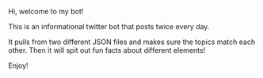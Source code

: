 Hi, welcome to my bot!

This is an informational twitter bot that posts twice every day.

It pulls from two different JSON files and makes sure the topics match each other. Then it will spit out fun facts about different elements!

Enjoy!